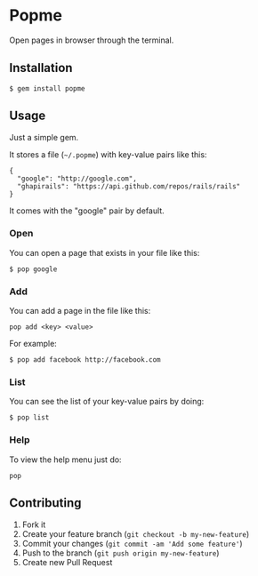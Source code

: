 # Popme

Open pages in browser through the terminal.

## Installation

    $ gem install popme

## Usage

Just a simple gem.

It stores a file (`~/.popme`) with key-value pairs like this:

```
{
  "google": "http://google.com",
  "ghapirails": "https://api.github.com/repos/rails/rails"
}
```

It comes with the "google" pair by default.

### Open

You can open a page that exists in your file like this:

```
$ pop google
```

### Add

You can add a page in the file like this:

```
pop add <key> <value>
```

For example:

```
$ pop add facebook http://facebook.com
```

### List

You can see the list of your key-value pairs by doing:

```
$ pop list
```

### Help

To view the help menu just do:

```
pop
```

## Contributing

1. Fork it
2. Create your feature branch (`git checkout -b my-new-feature`)
3. Commit your changes (`git commit -am 'Add some feature'`)
4. Push to the branch (`git push origin my-new-feature`)
5. Create new Pull Request
